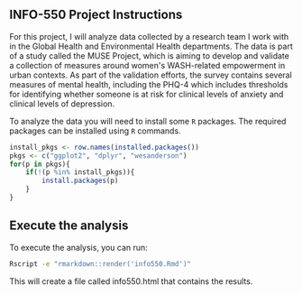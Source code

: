 ## INFO-550 Project Instructions

For this project, I will analyze data collected by a research team I work with in the Global Health and Environmental Health departments. The data is part of a study called the MUSE Project, which is aiming to develop and validate a collection of measures around women's WASH-related empowerment in urban contexts. As part of the validation efforts, the survey contains several measures of mental health, including the PHQ-4 which includes thresholds for identifying whether someone is at risk for clinical levels of anxiety and clinical levels of depression.

To analyze the data you will need to install some `R` packages. The required packages can be installed using `R` commands.

``` r
install_pkgs <- row.names(installed.packages())
pkgs <- c("ggplot2", "dplyr", "wesanderson")
for(p in pkgs){
	if(!(p %in% install_pkgs)){
		install.packages(p)
	}
}
```
## Execute the analysis
To execute the analysis, you can run:
``` bash
Rscript -e "rmarkdown::render('info550.Rmd')"
```
This will create a file called info550.html that contains the results.
